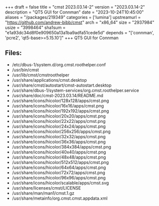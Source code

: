 +++
draft = false
title = "cmst 2023.03.14-2"
version = "2023.03.14-2"
description = "QT5 GUI for Connman"
date = "2023-10-24T10:45:00"
aliases = "/packages/219349"
categories = ['lumina']
upstreamurl = "https://github.com/andrew-bibb/cmst"
arch = "x86_64"
size = "2937984"
usize = "3998464"
sha1sum = "e1a93dc34d8f0e909650a13a1ba9adfa51cede5d"
depends = "['connman', 'pcre2', 'qt5-base>=5.15.10']"
+++
QT5 GUI for Connman

## Files: 
* /etc/dbus-1/system.d/org.cmst.roothelper.conf
* /usr/bin/cmst
* /usr/lib/cmst/cmstroothelper
* /usr/share/applications/cmst.desktop
* /usr/share/cmst/autostart/cmst-autostart.desktop
* /usr/share/dbus-1/system-services/org.cmst.roothelper.service
* /usr/share/doc/cmst-2023.03.14/README.md
* /usr/share/icons/hicolor/128x128/apps/cmst.png
* /usr/share/icons/hicolor/16x16/apps/cmst.png
* /usr/share/icons/hicolor/192x192/apps/cmst.png
* /usr/share/icons/hicolor/20x20/apps/cmst.png
* /usr/share/icons/hicolor/22x22/apps/cmst.png
* /usr/share/icons/hicolor/24x24/apps/cmst.png
* /usr/share/icons/hicolor/256x256/apps/cmst.png
* /usr/share/icons/hicolor/32x32/apps/cmst.png
* /usr/share/icons/hicolor/36x36/apps/cmst.png
* /usr/share/icons/hicolor/384x384/apps/cmst.png
* /usr/share/icons/hicolor/40x40/apps/cmst.png
* /usr/share/icons/hicolor/48x48/apps/cmst.png
* /usr/share/icons/hicolor/512x512/apps/cmst.png
* /usr/share/icons/hicolor/64x64/apps/cmst.png
* /usr/share/icons/hicolor/72x72/apps/cmst.png
* /usr/share/icons/hicolor/96x96/apps/cmst.png
* /usr/share/icons/hicolor/scalable/apps/cmst.svg
* /usr/share/licenses/cmst/LICENSE
* /usr/share/man/man1/cmst.1.gz
* /usr/share/metainfo/org.cmst.cmst.appdata.xml
